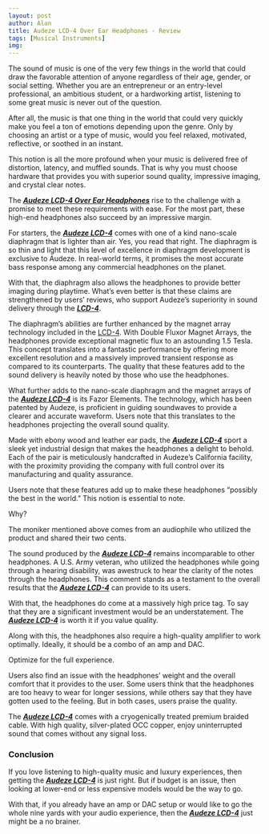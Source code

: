 ```yaml
---
layout: post
author: Alan
title: Audeze LCD-4 Over Ear Headphones - Review
tags: [Musical Instruments]
img: 
---
```


The sound of music is one of the very few things in the world that could draw the favorable attention of anyone regardless of their age, gender, or social setting. Whether you are an entrepreneur or an entry-level professional, an ambitious student, or a hardworking artist, listening to some great music is never out of the question.
 
After all, the music is that one thing in the world that could very quickly make you feel a ton of emotions depending upon the genre. Only by choosing an artist or a type of music, would you feel relaxed, motivated, reflective, or soothed in an instant.

This notion is all the more profound when your music is delivered free of distortion, latency, and muffled sounds. That is why you must choose hardware that provides you with superior sound quality, impressive imaging, and crystal clear notes.
 
The [***Audeze LCD-4 Over Ear Headphones***](https://www.amazon.com/Audeze-LCD-4-Headphone-Ebony-Leather/dp/B01DTQ6AMS/ref=sr_1_7?&tag=reviewhuntr-20) rise to the challenge with a promise to meet these requirements with ease. For the most part, these high-end headphones also succeed by an impressive margin.
 
For starters, the [***Audeze LCD-4***](https://www.amazon.com/Audeze-LCD-4-Headphone-Ebony-Leather/dp/B01DTQ6AMS/ref=sr_1_7?&tag=reviewhuntr-20) comes with one of a kind nano-scale diaphragm that is lighter than air. Yes, you read that right. The diaphragm is so thin and light that this level of excellence in diaphragm development is exclusive to Audeze. In real-world terms, it promises the most accurate bass response among any commercial headphones on the planet.
 
With that, the diaphragm also allows the headphones to provide better imaging during playtime. What’s even better is that these claims are strengthened by users’ reviews, who support Audeze’s superiority in sound delivery through the [***LCD-4***](https://www.amazon.com/Audeze-LCD-4-Headphone-Ebony-Leather/dp/B01DTQ6AMS/ref=sr_1_7?&tag=reviewhuntr-20).
 
The diaphragm’s abilities are further enhanced by the magnet array technology included in the [LCD-4](https://www.amazon.com/Audeze-LCD-4-Headphone-Ebony-Leather/dp/B01DTQ6AMS/ref=sr_1_7?&tag=reviewhuntr-20). With Double Fluxor Magnet Arrays, the headphones provide exceptional magnetic flux to an astounding 1.5 Tesla. This concept translates into a fantastic performance by offering more excellent resolution and a massively improved transient response as compared to its counterparts. The quality that these features add to the sound delivery is heavily noted by those who use the headphones.
 
What further adds to the nano-scale diaphragm and the magnet arrays of the [***Audeze LCD-4***](https://www.amazon.com/Audeze-LCD-4-Headphone-Ebony-Leather/dp/B01DTQ6AMS/ref=sr_1_7?&tag=reviewhuntr-20) is its Fazor Elements. The technology, which has been patented by Audeze, is proficient in guiding soundwaves to provide a clearer and accurate waveform. Users note that this translates to the headphones projecting the overall sound quality.
 
Made with ebony wood and leather ear pads, the [***Audeze LCD-4***](https://www.amazon.com/Audeze-LCD-4-Headphone-Ebony-Leather/dp/B01DTQ6AMS/ref=sr_1_7?&tag=reviewhuntr-20) sport a sleek yet industrial design that makes the headphones a delight to behold. Each of the pair is meticulously handcrafted in Audeze’s California facility, with the proximity providing the company with full control over its manufacturing and quality assurance.
 
Users note that these features add up to make these headphones “possibly the best in the world.” This notion is essential to note.

Why?

The moniker mentioned above comes from an audiophile who utilized the product and shared their two cents.
 
The sound produced by the [***Audeze LCD-4***](https://www.amazon.com/Audeze-LCD-4-Headphone-Ebony-Leather/dp/B01DTQ6AMS/ref=sr_1_7?&tag=reviewhuntr-20) remains incomparable to other headphones. A U.S. Army veteran, who utilized the headphones while going through a hearing disability, was awestruck to hear the clarity of the notes through the headphones. This comment stands as a testament to the overall results that the [***Audeze LCD-4***](https://www.amazon.com/Audeze-LCD-4-Headphone-Ebony-Leather/dp/B01DTQ6AMS/ref=sr_1_7?&tag=reviewhuntr-20) can provide to its users.
 
With that, the headphones do come at a massively high price tag. To say that they are a significant investment would be an understatement. The [***Audeze LCD-4***](https://www.amazon.com/Audeze-LCD-4-Headphone-Ebony-Leather/dp/B01DTQ6AMS/ref=sr_1_7?&tag=reviewhuntr-20) is worth it if you value quality.
 
Along with this, the headphones also require a high-quality amplifier to work optimally. Ideally, it should be a combo of an amp and DAC.

Optimize for the full experience.
 
Users also find an issue with the headphones’ weight and the overall comfort that it provides to the user. Some users think that the headphones are too heavy to wear for longer sessions, while others say that they have gotten used to the feeling. But in both cases, users praise the quality.
 
The [***Audeze LCD-4***](https://www.amazon.com/Audeze-LCD-4-Headphone-Ebony-Leather/dp/B01DTQ6AMS/ref=sr_1_7?&tag=reviewhuntr-20) comes with a cryogenically treated premium braided cable. With high quality, silver-plated OCC copper, enjoy uninterrupted sound that comes without any signal loss.
 
### Conclusion

If you love listening to high-quality music and luxury experiences, then getting the [***Audeze LCD-4***](https://www.amazon.com/Audeze-LCD-4-Headphone-Ebony-Leather/dp/B01DTQ6AMS/ref=sr_1_7?&tag=reviewhuntr-20) is just right. But if budget is an issue, then looking at lower-end or less expensive models would be the way to go.
 
With that, if you already have an amp or DAC setup or would like to go the whole nine yards with your audio experience, then the [***Audeze LCD-4***](https://www.amazon.com/Audeze-LCD-4-Headphone-Ebony-Leather/dp/B01DTQ6AMS/ref=sr_1_7?&tag=reviewhuntr-20) just might be a no brainer.
